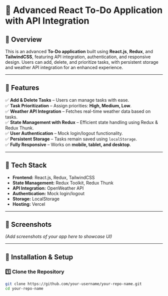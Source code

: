 # 🚀 Advanced React To-Do Application with API Integration  

## 🌟 Overview  
This is an advanced **To-Do application** built using **React.js**, **Redux**, and **TailwindCSS**, featuring API integration, authentication, and responsive design. Users can add, delete, and prioritize tasks, with persistent storage and weather API integration for an enhanced experience.  

---

## 🎯 Features  
✅ **Add & Delete Tasks** – Users can manage tasks with ease.  
✅ **Task Prioritization** – Assign priorities: **High, Medium, Low**.  
✅ **Weather API Integration** – Fetches real-time weather data based on tasks.  
✅ **State Management with Redux** – Efficient state handling using Redux & Redux Thunk.  
✅ **User Authentication** – Mock login/logout functionality.  
✅ **Persistent Storage** – Tasks remain saved using `localStorage`.  
✅ **Fully Responsive** – Works on **mobile, tablet, and desktop**.  

---

## 🔧 Tech Stack  
- **Frontend:** React.js, Redux, TailwindCSS  
- **State Management:** Redux Toolkit, Redux Thunk  
- **API Integration:** OpenWeather API  
- **Authentication:** Mock login/logout  
- **Storage:** LocalStorage  
- **Hosting:** Vercel  

---

## 📸 Screenshots  
_(Add screenshots of your app here to showcase UI)_  

---

## 🚀 Installation & Setup  

### 1️⃣ Clone the Repository  
```sh
git clone https://github.com/your-username/your-repo-name.git
cd your-repo-name
